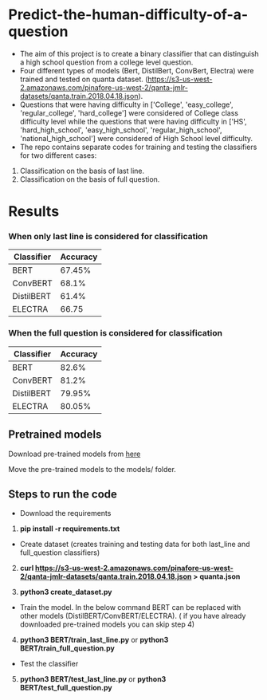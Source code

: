 # Predict-the-human-difficulty-of-a-question

- The aim of this project is to create a binary classifier that can distinguish a high school question from a college level question. 
- Four different types of models (Bert, DistilBert, ConvBert, Electra) were trained and tested on quanta dataset.
(https://s3-us-west-2.amazonaws.com/pinafore-us-west-2/qanta-jmlr-datasets/qanta.train.2018.04.18.json). 
- Questions that were having difficulty in ['College', 'easy_college', 'regular_college', 'hard_college'] were considered of College class difficulty level while the questions that were having difficulty in ['HS', 'hard_high_school', 'easy_high_school', 'regular_high_school', 'national_high_school'] were considered of High School level difficulty.
- The repo contains separate codes for training and testing the classifiers for two different cases: 
1. Classification on the basis of last line.
2. Classification on the basis of full question.

# Results

### When only last line is considered for classification

| Classifier | Accuracy|
| --------------------------- | --------------------------- |
| BERT | 67.45% |
| ConvBERT | 68.1% |
| DistilBERT | 61.4% |
| ELECTRA | 66.75 |

### When the full question is considered for classification

| Classifier | Accuracy|
| --------------------------- | --------------------------- |
| BERT | 82.6% |
| ConvBERT | 81.2% |
| DistilBERT | 79.95% |
| ELECTRA | 80.05% |

## Pretrained models

Download pre-trained models from [here](https://drive.google.com/drive/folders/18dGwaxI7kx4Yx7gTMTiCbUv2YLxzNPmZ?usp=sharing)

Move the pre-trained models to the models/  folder.

## Steps to run the code

- Download the requirements
1. **pip install -r requirements.txt**

- Create dataset (creates training and testing data for both last_line and full_question classifiers) 
2. **curl https://s3-us-west-2.amazonaws.com/pinafore-us-west-2/qanta-jmlr-datasets/qanta.train.2018.04.18.json > quanta.json**

3. **python3 create_dataset.py**

- Train the model. In the below command BERT can be replaced with other models (DistilBERT/ConvBERT/ELECTRA). ( if you have already downloaded pre-trained models you can skip step 4)
4. **python3 BERT/train_last_line.py**  or  **python3 BERT/train_full_question.py**

- Test the classifier
5. **python3 BERT/test_last_line.py**  or  **python3 BERT/test_full_question.py**
